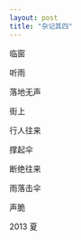 ```yaml
---
layout: post
title: "杂记其四" 
---
```



临窗
 
听雨
 
落地无声
 
 
 
街上
 
行人往来
 
撑起伞
 
断绝往来
 
雨落击伞
 
声脆





2013 夏